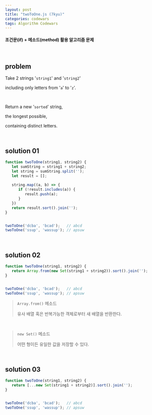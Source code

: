 ```yaml
---
layout: post
title: "twoToOne.js (7kyu)"
categories: codewars
tags: Algorithm Codewars
---
```


#### 조건문(if) + 메소드(method) 활용 알고리즘 문제

<br>

## problem

Take 2 strings '`string1`' and '`string2`'

including only letters from '`a`' to '`z`'.

<br>

Return a new '`sorted`' string,

the longest possible,

containing distinct letters.

<br>

## solution 01

```javascript
function twoToOne(string1, string2) {
   let sumString = string1 + string2;
   let string = sumString.split('');
   let result = [];
   
   string.map((a, b) => {
      if (!result.includes(a)) {
         result.push(a);
      }
   })
   return result.sort().join('');
}


twoToOne('dcba', 'bcad');	// abcd
twoToOne('ssup', 'wassup');	// apsuw
```

<br>

## solution 02

```javascript
function twoToOne(string1, string2) {
   return Array.from(new Set(string1 + string2)).sort().join('');
}


twoToOne('dcba', 'bcad');	// abcd
twoToOne('ssup', 'wassup');	// apsuw
```

> `Array.from()` 메소드
>
> 유사 배열 혹은 반복가능한 객체로부터 새 배열을 반환한다.

<br>

> `new Set()` 메소드
>
> 어떤 형이든 유일한 값을 저장할 수 있다.

<br>

## solution 03

```javascript
function twoToOne(string1, string2) {
   return [...new Set(string1 + string2)].sort().join('');
}


twoToOne('dcba', 'bcad');	// abcd
twoToOne('ssup', 'wassup');	// apsuw
```



